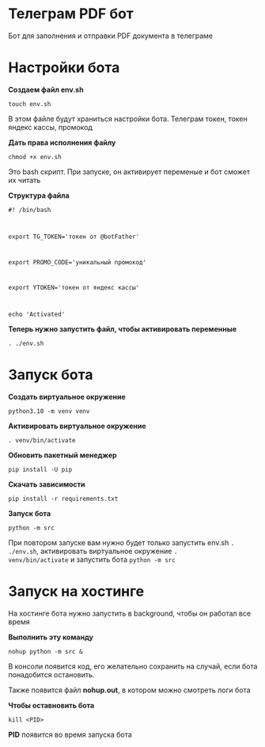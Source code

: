 # Телеграм PDF бот
  Бот для заполнения и отправки PDF документа в телеграме

# Настройки бота
 <b>Создаем файл env.sh</b>

 <code>touch env.sh</code>

 В этом файле будут храниться настройки бота. Телеграм токен, токен яндекс кассы, промокод

 <b>Дать права исполнения файлу</b>

 <code>chmod +x env.sh</code>

 Это bash скрипт. При запуске, он активирует переменые и бот сможет их читать

 <b>Структура файла</b>

 <code>#! /bin/bash

export TG_TOKEN='токен от @botFather'

export PROMO_CODE='уникальный промокод'

export YTOKEN='токен от яндекс кассы'

echo 'Activated'
</code>

 <b>Теперь нужно запустить файл, чтобы активировать переменные</b>

 <code>. ./env.sh</code>

# Запуск бота

 <b>Создать виртуальное окружение</b>

 <code>python3.10 -m venv venv</code>

 <b>Активировать виртуальное окружение</b>

 <code>. venv/bin/activate</code>

 <b>Обновить пакетный менеджер</b>

 <code>pip install -U pip</code>

 <b>Скачать зависимости</b>

 <code>pip install -r requirements.txt</code>

 <b>Запуск бота</b>

 <code>python -m src</code>

 При повтором запуске вам нужно будет только запустить env.sh <code>. ./env.sh</code>, активировать виртуальное окружение <code>. venv/bin/activate</code> и запустить бота <code>python -m src</code>

# Запуск на хостинге
 На хостинге бота нужно запустить в background, чтобы он работал все время

 <b>Выполнить эту команду</b>

 <code>nohup python -m src &</code>

 В консоли появится код, его желательно сохранить на случай, если бота понадобится остановить.

 Также появится файл <b>nohup.out</b>, в котором можно смотреть логи бота

 <b>Чтобы оставновить бота</b>

 <code>kill \<PID\></code>

 <b>PID</b> появится во время запуска бота